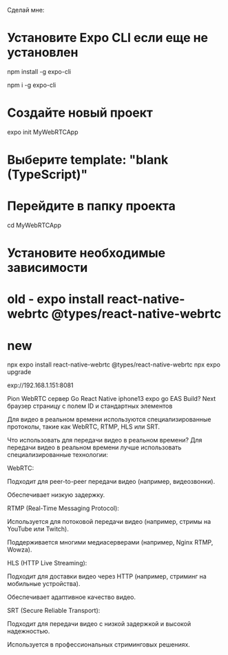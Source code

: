 Сделай мне:
# Установите Expo CLI если еще не установлен
npm install -g expo-cli

npm i -g expo-cli

# Создайте новый проект
expo init MyWebRTCApp
# Выберите template: "blank (TypeScript)"

# Перейдите в папку проекта
cd MyWebRTCApp

# Установите необходимые зависимости
# old - expo install react-native-webrtc @types/react-native-webrtc
# new
npx expo install react-native-webrtc @types/react-native-webrtc
npx expo upgrade



exp://192.168.1.151:8081




Pion WebRTC сервер Go 
React Native iphone13 expo go  EAS Build? 
Next браузер страницу с полем ID и стандартных элементов




Для видео в реальном времени используются специализированные протоколы, такие как WebRTC, RTMP, HLS или SRT.

Что использовать для передачи видео в реальном времени?
Для передачи видео в реальном времени лучше использовать специализированные технологии:

WebRTC:

Подходит для peer-to-peer передачи видео (например, видеозвонки).

Обеспечивает низкую задержку.

RTMP (Real-Time Messaging Protocol):

Используется для потоковой передачи видео (например, стримы на YouTube или Twitch).

Поддерживается многими медиасерверами (например, Nginx RTMP, Wowza).

HLS (HTTP Live Streaming):

Подходит для доставки видео через HTTP (например, стриминг на мобильные устройства).

Обеспечивает адаптивное качество видео.

SRT (Secure Reliable Transport):

Подходит для передачи видео с низкой задержкой и высокой надежностью.

Используется в профессиональных стриминговых решениях.